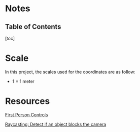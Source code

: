 # Notes

## Table of Contents

[toc]

# Scale 

In this project, the scales used for the coordinates are as follow: 

- 1 = 1 meter


# Resources 

[First Person Controls
](https://github.com/jgcarrillo/react-fp-movement)

[Raycasting: Detect if an object blocks the camera](https://codepen.io/HoraceShmorace/pen/WNXeKPZ)[
](https://github.com/jgcarrillo/react-fp-movement)
